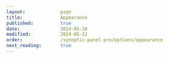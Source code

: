 ```yaml
---
layout:             page
title:              Appearance
published:          true
date:               2024-05-10
modified:           2024-05-22
order:              /synoptic-panel-pro/options/appearance
next_reading:       true
---
```

